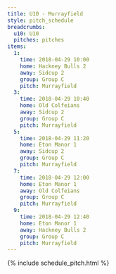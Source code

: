 ```yaml
---
title: U10 - Murrayfield
style: pitch_schedule
breadcrumbs:
  u10: U10
  pitches: pitches
items:
  1:
    time: 2018-04-29 10:00
    home: Hackney Bulls 2
    away: Sidcup 2
    group: Group C
    pitch: Murrayfield
  3:
    time: 2018-04-29 10:40
    home: Old Colfeians
    away: Sidcup 2
    group: Group C
    pitch: Murrayfield
  5:
    time: 2018-04-29 11:20
    home: Eton Manor 1
    away: Sidcup 2
    group: Group C
    pitch: Murrayfield
  7:
    time: 2018-04-29 12:00
    home: Eton Manor 1
    away: Old Colfeians
    group: Group C
    pitch: Murrayfield
  9:
    time: 2018-04-29 12:40
    home: Eton Manor 1
    away: Hackney Bulls 2
    group: Group C
    pitch: Murrayfield
---
```


{% include schedule_pitch.html %}
